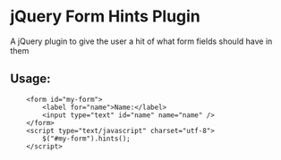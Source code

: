 jQuery Form Hints Plugin
========================

A jQuery plugin to give the user a hit of what form fields should have in them

Usage:
------

		<form id="my-form">
			<label for="name">Name:</label>
			<input type="text" id="name" name="name" />
		</form>
		<script type="text/javascript" charset="utf-8">
			$("#my-form").hints();
		</script>